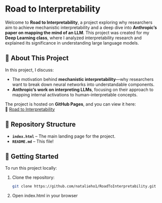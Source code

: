 # Road to Interpretability

Welcome to **Road to Interpretability**, a project exploring why researchers aim to achieve mechanistic interpretability and a deep dive into **Anthropic’s paper on mapping the mind of an LLM**. This project was created for my **Deep Learning class**, where I analyzed interpretability research and explained its significance in understanding large language models.

## 📖 About This Project

In this project, I discuss:
- The motivation behind **mechanistic interpretability**—why researchers want to break down neural networks into understandable components.
- **Anthropic’s work on interpreting LLMs**, focusing on their approach to mapping internal activations to human-interpretable concepts.
  
The project is hosted on **GitHub Pages**, and you can view it here:  
🔗 [Road to Interpretability](https://natalieho1.github.io/RoadToInterpretability/)

## 📂 Repository Structure

- **`index.html`** – The main landing page for the project.
- **`README.md`** – This file!

## 🚀 Getting Started

To run this project locally:
1. Clone the repository:
   ```bash
   git clone https://github.com/natalieho1/RoadToInterpretability.git

2. Open index.html in your browser 
